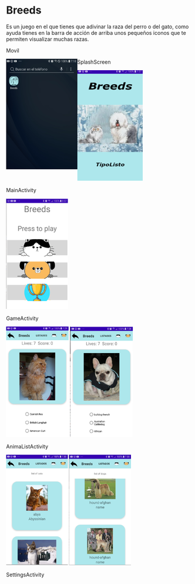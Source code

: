  # Breeds

 Es un juego en el que tienes que adivinar la raza del perro o del gato, como ayuda tienes en la barra de acción de arriba unos pequeños iconos que te permiten visualizar muchas razas.

Movil

<img src="docs/movil.PNG" height="300px" align="left" />

SplashScreen

<img src="docs/splash.PNG" height="300px" />

MainActivity 

 <img src="docs/main.PNG" height="300px" />

GameActivity

 <img src="docs/cat.PNG" height="300px" />
 <img src="docs/dog.PNG" height="300px" />

 AnimaListActivity

 <img src="docs/listcats.PNG" height="300px" />
 <img src="docs/listdogs.PNG" height="300px" />

 SettingsActivity

 <BR clear="left">